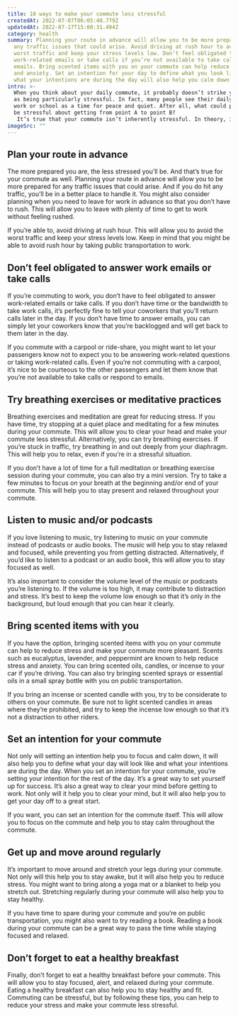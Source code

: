 ```yaml
---
title: 10 ways to make your commute less stressful
createdAt: 2022-07-07T06:05:40.779Z
updatedAt: 2022-07-17T15:00:31.494Z
category: health
summary: Planning your route in advance will allow you to be more prepared for
  any traffic issues that could arise. Avoid driving at rush hour to avoid the
  worst traffic and keep your stress levels low. Don’t feel obligated to answer
  work-related emails or take calls if you’re not available to take calls or
  emails. Bring scented items with you on your commute can help reduce stress
  and anxiety. Set an intention for your day to define what you look like and
  what your intentions are during the day will also help you calm down.
intro: >-
  When you think about your daily commute, it probably doesn’t strike you
  as being particularly stressful. In fact, many people see their daily drive to
  work or school as a time for peace and quiet. After all, what could possibly
  be stressful about getting from point A to point B?
   It’s true that your commute isn’t inherently stressful. In theory, it’s just a short period of time each day when you go from home to work (or vise versa). But even the most seemingly insignificant details can make a big difference. Read on to learn more about how you can reduce stress during your commute and get to work happier every day!
imageSrc: ""
---
```


## Plan your route in advance

The more prepared you are, the less stressed you’ll be. And that’s true for your commute as well. Planning your route in advance will allow you to be more prepared for any traffic issues that could arise. And if you do hit any traffic, you’ll be in a better place to handle it. You might also consider planning when you need to leave for work in advance so that you don’t have to rush. This will allow you to leave with plenty of time to get to work without feeling rushed.

If you’re able to, avoid driving at rush hour. This will allow you to avoid the worst traffic and keep your stress levels low. Keep in mind that you might be able to avoid rush hour by taking public transportation to work.

## Don’t feel obligated to answer work emails or take calls

If you’re commuting to work, you don’t have to feel obligated to answer work-related emails or take calls. If you don’t have time or the bandwidth to take work calls, it’s perfectly fine to tell your coworkers that you’ll return calls later in the day. If you don’t have time to answer emails, you can simply let your coworkers know that you’re backlogged and will get back to them later in the day.

If you commute with a carpool or ride-share, you might want to let your passengers know not to expect you to be answering work-related questions or taking work-related calls. Even if you’re not commuting with a carpool, it’s nice to be courteous to the other passengers and let them know that you’re not available to take calls or respond to emails.

## Try breathing exercises or meditative practices

Breathing exercises and meditation are great for reducing stress. If you have time, try stopping at a quiet place and meditating for a few minutes during your commute. This will allow you to clear your head and make your commute less stressful. Alternatively, you can try breathing exercises. If you’re stuck in traffic, try breathing in and out deeply from your diaphragm. This will help you to relax, even if you’re in a stressful situation.

If you don’t have a lot of time for a full meditation or breathing exercise session during your commute, you can also try a mini version. Try to take a few minutes to focus on your breath at the beginning and/or end of your commute. This will help you to stay present and relaxed throughout your commute.

## Listen to music and/or podcasts

If you love listening to music, try listening to music on your commute instead of podcasts or audio books. The music will help you to stay relaxed and focused, while preventing you from getting distracted. Alternatively, if you’d like to listen to a podcast or an audio book, this will allow you to stay focused as well.

It’s also important to consider the volume level of the music or podcasts you’re listening to. If the volume is too high, it may contribute to distraction and stress. It’s best to keep the volume low enough so that it’s only in the background, but loud enough that you can hear it clearly.

## Bring scented items with you

If you have the option, bringing scented items with you on your commute can help to reduce stress and make your commute more pleasant. Scents such as eucalyptus, lavender, and peppermint are known to help reduce stress and anxiety. You can bring scented oils, candles, or incense to your car if you’re driving. You can also try bringing scented sprays or essential oils in a small spray bottle with you on public transportation.

If you bring an incense or scented candle with you, try to be considerate to others on your commute. Be sure not to light scented candles in areas where they’re prohibited, and try to keep the incense low enough so that it’s not a distraction to other riders.

## Set an intention for your commute

Not only will setting an intention help you to focus and calm down, it will also help you to define what your day will look like and what your intentions are during the day. When you set an intention for your commute, you’re setting your intention for the rest of the day. It’s a great way to set yourself up for success. It’s also a great way to clear your mind before getting to work. Not only will it help you to clear your mind, but it will also help you to get your day off to a great start.

If you want, you can set an intention for the commute itself. This will allow you to focus on the commute and help you to stay calm throughout the commute.

## Get up and move around regularly

It’s important to move around and stretch your legs during your commute. Not only will this help you to stay awake, but it will also help you to reduce stress. You might want to bring along a yoga mat or a blanket to help you stretch out. Stretching regularly during your commute will also help you to stay healthy.

If you have time to spare during your commute and you’re on public transportation, you might also want to try reading a book. Reading a book during your commute can be a great way to pass the time while staying focused and relaxed.

## Don’t forget to eat a healthy breakfast

Finally, don’t forget to eat a healthy breakfast before your commute. This will allow you to stay focused, alert, and relaxed during your commute. Eating a healthy breakfast can also help you to stay healthy and fit. Commuting can be stressful, but by following these tips, you can help to reduce your stress and make your commute less stressful.
